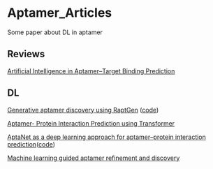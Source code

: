 # Aptamer_Articles
Some paper about DL in aptamer

## Reviews
[Artificial Intelligence in Aptamer–Target Binding Prediction](https://www.mdpi.com/1422-0067/22/7/3605)


## DL
[Generative aptamer discovery using RaptGen](https://www.nature.com/articles/s43588-022-00249-6) ([code](https://github.com/hmdlab/raptgen))

[Aptamer- Protein Interaction Prediction using Transformer](https://ieeexplore.ieee.org/abstract/document/9736493)

[AptaNet as a deep learning approach for aptamer–protein interaction prediction](https://www.nature.com/articles/s41598-021-85629-0)([code](https://github.com/nedaemami/AptaNet))

[Machine learning guided aptamer refinement and discovery](https://www.nature.com/articles/s41467-021-22555-9)

